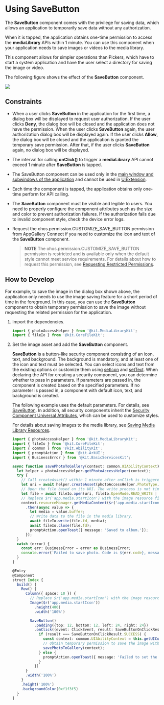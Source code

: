 # Using SaveButton

<!--Kit: ArkUI-->
<!--Subsystem: Security-->
<!--Owner: @harylee-->
<!--Designer: @linshuqing; @hehehe-li-->
<!--Tester: @leiyuqian-->
<!--Adviser: @zengyawen-->

The **SaveButton** component comes with the privilege for saving data, which allows an application to temporarily save data without any authorization.

When it is tapped, the application obtains one-time permission to access the **mediaLibrary** APIs within 1 minute. You can use this component when your application needs to save images or videos to the media library.

This component allows for simpler operations than Pickers, which have to start a system application and have the user select a directory for saving the image or video.

The following figure shows the effect of the **SaveButton** component.

![](figures/SaveButton_effect.png)

## Constraints

- When a user clicks **SaveButton** in the application for the first time, a dialog box will be displayed to request user authorization. If the user clicks **Deny**, the dialog box will be closed and the application does not have the permission. When the user clicks **SaveButton** again, the user authorization dialog box will be displayed again. If the user clicks **Allow**, the dialog box will be closed and the application is granted the temporary save permission. After that, if the user clicks **SaveButton** again, no dialog box will be displayed.

- The interval for calling **onClick()** to trigger a **mediaLibrary** API cannot exceed 1 minute after **SaveButton** is tapped.

- The SaveButton component can be used only in the [main window and subwindows of the application](../../reference/apis-arkui/arkts-apis-window-e.md#windowtype7) and cannot be used in [UIExtension](../../reference/apis-arkui/js-apis-arkui-uiExtension.md).

- Each time the component is tapped, the application obtains only one-time perform for API calling.

- The **SaveButton** component must be visible and legible to users. You need to properly configure the component attributes such as the size and color to prevent authorization failures. If the authorization fails due to invalid component style, check the device error logs.

- Request the ohos.permission.CUSTOMIZE_SAVE_BUTTON permission from AppGallery Connect if you need to customize the icon and text of the **SaveButton** component.

  > **NOTE**
  > The ohos.permission.CUSTOMIZE_SAVE_BUTTON permission is restricted and is available only when the default style cannot meet service requirements. For details about how to request this permission, see <!--RP1-->[Requesting Restricted Permissions](declare-permissions-in-acl.md)<!--RP1End-->.

## How to Develop

For example, to save the image in the dialog box shown above, the application only needs to use the image saving feature for a short period of time in the foreground. In this case, you can use the **SaveButton** component to obtain temporary permission to save the image without requesting the related permission for the application.

1. Import the dependencies.
   
   ```ts
   import { photoAccessHelper } from '@kit.MediaLibraryKit';
   import { fileIo } from '@kit.CoreFileKit';
   ```

2. Set the image asset and add the **SaveButton** component.
   
   **SaveButton** is a button-like security component consisting of an icon, text, and background. The background is mandatory, and at least one of the icon and text must be selected. You can select icons and text from the existing options or customize them using [setIcon](../../reference/apis-arkui/arkui-ts/ts-security-components-savebutton.md) and [setText](../../reference/apis-arkui/arkui-ts/ts-security-components-savebutton.md). When declaring the API for creating a security component, you can determine whether to pass in parameters. If parameters are passed in, the component is created based on the specified parameters. If no parameter is passed in, a component with default icon, text, and background is created.

   The following example uses the default parameters. For details, see [SaveButton](../../reference/apis-arkui/arkui-ts/ts-security-components-savebutton.md). In addition, all security components inherit the [Security Component Universal Attributes](../../reference/apis-arkui/arkui-ts/ts-securitycomponent-attributes.md), which can be used to customize styles.
   
   For details about saving images to the media library, see [Saving Media Library Resources](../../media/medialibrary/photoAccessHelper-savebutton.md).

   ```ts
   import { photoAccessHelper } from '@kit.MediaLibraryKit';
   import { fileIo } from '@kit.CoreFileKit';
   import { common } from '@kit.AbilityKit';
   import { promptAction } from '@kit.ArkUI';
   import { BusinessError } from '@kit.BasicServicesKit';
   
   async function savePhotoToGallery(context: common.UIAbilityContext) {
     let helper = photoAccessHelper.getPhotoAccessHelper(context);
     try {
       // Call createAsset() within 1 minute after onClick is triggered to create an image file. After 1 minute have elapsed, the permission for calling createAsset is revoked.
       let uri = await helper.createAsset(photoAccessHelper.PhotoType.IMAGE, 'jpg');
       // Open the file based on its URI. The write process is not time bound.
       let file = await fileIo.open(uri, fileIo.OpenMode.READ_WRITE | fileIo.OpenMode.CREATE);
       // Replace $r('app.media.startIcon') with the image resource file you use.
       context.resourceManager.getMediaContent($r('app.media.startIcon').id, 0)
         .then(async value => {
           let media = value.buffer;
           // Write data to the file in the media library.
           await fileIo.write(file.fd, media);
           await fileIo.close(file.fd);
           promptAction.openToast({ message: 'Saved to album.'});
         });
     }
     catch (error) {
       const err: BusinessError = error as BusinessError;
       console.error(`Failed to save photo. Code is ${err.code}, message is ${err.message}`);
     }
   }
   
   @Entry
   @Component
   struct Index {
     build() {
       Row() {
         Column({ space: 10 }) {
           // Replace $r('app.media.startIcon') with the image resource file you use.
           Image($r('app.media.startIcon'))
             .height(400)
             .width('100%')
   
           SaveButton()
             .padding({top: 12, bottom: 12, left: 24, right: 24})
             .onClick((event: ClickEvent, result: SaveButtonOnClickResult) => {
               if (result === SaveButtonOnClickResult.SUCCESS) {
                 const context: common.UIAbilityContext = this.getUIContext().getHostContext() as common.UIAbilityContext;
                 // Obtain temporary permission to save the image without requesting the related permission for the application.
                 savePhotoToGallery(context);
               } else {
                 promptAction.openToast({ message: 'Failed to set the permission.' });
               }
             })
         }
         .width('100%')
       }
       .height('100%')
       .backgroundColor(0xf1f3f5)
     }
   }
   ```
